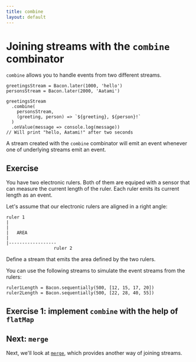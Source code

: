 ```yaml
---
title: combine
layout: default
---
```


# Joining streams with the `combine` combinator

`combine` allows you to handle events from two different streams.

    greetingsStream = Bacon.later(1000, 'hello')
    personsStream = Bacon.later(2000, 'Aatami')

    greetingsStream
      .combine(
        personsStream,
        (greeting, person) => `${greeting}, ${person}!`
      )
      .onValue(message => console.log(message))
    // Will print "hello, Aatami!" after two seconds

A stream created with the `combine` combinator will emit an event whenever one
of underlying streams emit an event.

## Exercise

You have two electronic rulers. Both of them are equiped with a sensor that
can measure the current length of the ruler. Each ruler emits its current length
as an event.

Let's assume that our electronic rulers are aligned in a right angle:

    ruler 1
    |
    |
    |   AREA
    |
    |------------------
                      ruler 2

Define a stream that emits the area defined by the two rulers.

You can use the following streams to simulate the event streams from the rulers:

    ruler1Length = Bacon.sequentially(500, [12, 15, 17, 20])
    ruler2Length = Bacon.sequentially(500, [22, 28, 40, 55])

## Exercise 1: implement `combine` with the help of `flatMap`

## Next: `merge`

Next, we'll look at [`merge`](merge.html), which provides another way of joining
streams.
